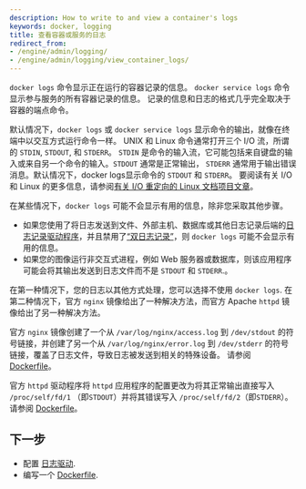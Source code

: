 ```yaml
---
description: How to write to and view a container's logs
keywords: docker, logging
title: 查看容器或服务的日志
redirect_from:
- /engine/admin/logging/
- /engine/admin/logging/view_container_logs/
---
```


`docker logs` 命令显示正在运行的容器记录的信息。
`docker service logs` 命令显示参与服务的所有容器记录的信息。
记录的信息和日志的格式几乎完全取决于容器的端点命令。

默认情况下，`docker logs` 或 `docker service logs` 显示命令的输出，就像在终端中以交互方式运行命令一样。
UNIX 和 Linux 命令通常打开三个 I/O 流，所谓的 `STDIN`, `STDOUT`, 和 `STDERR`。
`STDIN` 是命令的输入流，它可能包括来自键盘的输入或来自另一个命令的输入。`STDOUT` 通常是正常输出， `STDERR` 通常用于输出错误消息。默认情况下，docker logs显示命令的 `STDOUT` 和 `STDERR`。
要阅读有关 I/O 和 Linux 的更多信息，请参阅[有关 I/O 重定向的 Linux 文档项目文章](https://tldp.org/LDP/abs/html/io-redirection.html)。

在某些情况下，`docker logs` 可能不会显示有用的信息，除非您采取其他步骤。

- 如果您使用了将日志发送到文件、外部主机、数据库或其他日志记录后端的[日志记录驱动程序](configure.md)，并且禁用了[“双日志记录”](dual-logging.md)，则 `docker logs`  可能不会显示有用的信息。
- 如果您的图像运行非交互式进程，例如 Web 服务器或数据库，则该应用程序可能会将其输出发送到日志文件而不是 `STDOUT` 和 `STDERR`.。

在第一种情况下，您的日志以其他方式处理，您可以选择不使用 `docker logs`. 
在第二种情况下，官方 `nginx` 镜像给出了一种解决方法，而官方 Apache `httpd` 镜像给出了另一种解决方法。

官方 `nginx` 镜像创建了一个从 `/var/log/nginx/access.log` 到 `/dev/stdout` 的符号链接，并创建了另一个从 `/var/log/nginx/error.log` 到 `/dev/stderr` 的符号链接，覆盖了日志文件，导致日志被发送到相关的特殊设备。
请参阅[Dockerfile](https://github.com/nginxinc/docker-nginx/blob/8921999083def7ba43a06fabd5f80e4406651353/mainline/jessie/Dockerfile#L21-L23)。


官方 `httpd` 驱动程序将 `httpd` 应用程序的配置更改为将其正常输出直接写入 `/proc/self/fd/1` （即`STDOUT`）并将其错误写入 `/proc/self/fd/2`（即`STDERR`）。
请参阅 [Dockerfile](https://github.com/docker-library/httpd/blob/b13054c7de5c74bbaa6d595dbe38969e6d4f860c/2.2/Dockerfile#L72-L75)。

## 下一步

- 配置 [日志驱动](configure.md).
- 编写一个 [Dockerfile](../../../engine/reference/builder.md).

